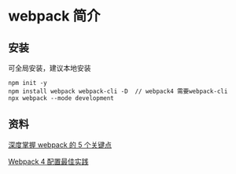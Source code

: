 # webpack 简介

## 安装

可全局安装，建议本地安装

```
npm init -y
npm install webpack webpack-cli -D  // webpack4 需要webpack-cli
npx webpack --mode development
```

## 资料

[深度掌握 webpack 的 5 个关键点](https://mp.weixin.qq.com/s?__biz=MjM5MTA1MjAxMQ==&mid=2651230557&idx=1&sn=13a7d213e962c6c73698934482d0c0a7&chksm=bd4948d98a3ec1cfe5d3c2b9150a736cc712ee7ac87cfba3114112516978e0f4e99d85a571a1&xtrack=1&scene=90&sessionid=1543372847&ascene=56&devicetype=android-24&version=2607033a&nettype=WIFI&abtest_cookie=BQABAAoACwANABIAFAAFACSXHgBXmR4AipkeAJuZHgChmR4AAAA%3D&lang=zh_CN&pass_ticket=GUy%2F2srvgALs4sxOI4qiKehP5bCQqhNGg1tvSednbLpCjysRvcihcK8BFmZB9kd2&wx_header=1)

[Webpack 4 配置最佳实践](https://github.com/ProtoTeam/blog/blob/master/201806/3.md)

